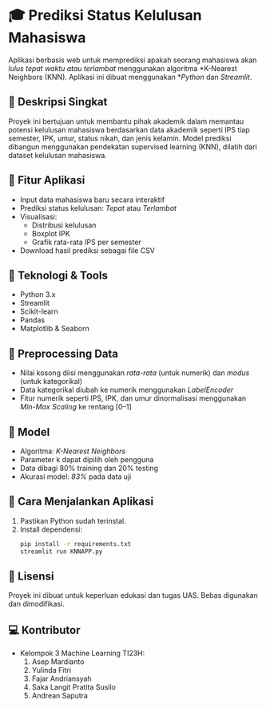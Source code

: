 # 🎓 Prediksi Status Kelulusan Mahasiswa
Aplikasi berbasis web untuk memprediksi apakah seorang mahasiswa akan *lulus tepat waktu atau terlambat* menggunakan algoritma *K-Nearest Neighbors (KNN). Aplikasi ini dibuat menggunakan **Python* dan *Streamlit*.

## 📌 Deskripsi Singkat
Proyek ini bertujuan untuk membantu pihak akademik dalam memantau potensi kelulusan mahasiswa berdasarkan data akademik seperti IPS tiap semester, IPK, umur, status nikah, dan jenis kelamin. Model prediksi dibangun menggunakan pendekatan supervised learning (KNN), dilatih dari dataset kelulusan mahasiswa.

## 🚀 Fitur Aplikasi
- Input data mahasiswa baru secara interaktif
- Prediksi status kelulusan: *Tepat* atau *Terlambat*
- Visualisasi:
  - Distribusi kelulusan
  - Boxplot IPK
  - Grafik rata-rata IPS per semester
- Download hasil prediksi sebagai file CSV

## 🧠 Teknologi & Tools
- Python 3.x
- Streamlit
- Scikit-learn
- Pandas
- Matplotlib & Seaborn

## 🧼 Preprocessing Data
- Nilai kosong diisi menggunakan *rata-rata* (untuk numerik) dan *modus* (untuk kategorikal)
- Data kategorikal diubah ke numerik menggunakan *LabelEncoder*
- Fitur numerik seperti IPS, IPK, dan umur dinormalisasi menggunakan *Min-Max Scaling* ke rentang [0–1]

## 🧪 Model
- Algoritma: *K-Nearest Neighbors*
- Parameter k dapat dipilih oleh pengguna
- Data dibagi 80% training dan 20% testing
- Akurasi model: *83%* pada data uji

## 📂 Cara Menjalankan Aplikasi
1. Pastikan Python sudah terinstal.
2. Install dependensi:
   ```bash
   pip install -r requirements.txt
   streamlit run KNNAPP.py
   ```

## 📃 Lisensi
  Proyek ini dibuat untuk keperluan edukasi dan tugas UAS. Bebas digunakan dan dimodifikasi.

## 💻 Kontributor
- Kelompok 3 Machine Learning TI23H:
  1. Asep Mardianto
  2. Yulinda Fitri
  3. Fajar Andriansyah
  4. Saka Langit Pratita Susilo
  5. Andrean Saputra
     
